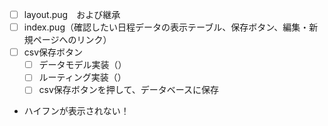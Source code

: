 - [ ] layout.pug　および継承
- [ ] index.pug（確認したい日程データの表示テーブル、保存ボタン、編集・新規ページへのリンク）
- [ ] csv保存ボタン
  - [ ] データモデル実装（）
  - [ ] ルーティング実装（）
  - [ ] csv保存ボタンを押して、データベースに保存

- ハイフンが表示されない！